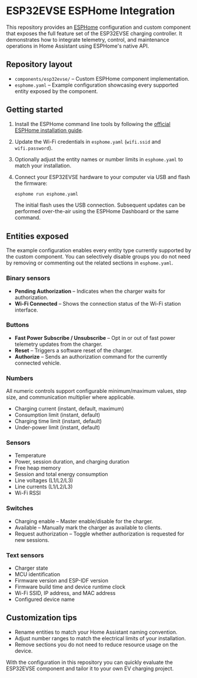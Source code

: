 # ESP32EVSE ESPHome Integration

This repository provides an [ESPHome](https://esphome.io/) configuration and custom
component that exposes the full feature set of the ESP32EVSE charging controller.
It demonstrates how to integrate telemetry, control, and maintenance operations in
Home Assistant using ESPHome's native API.

## Repository layout

- `components/esp32evse/` – Custom ESPHome component implementation.
- `esphome.yaml` – Example configuration showcasing every supported entity exposed
  by the component.

## Getting started

1. Install the ESPHome command line tools by following the
   [official ESPHome installation guide](https://esphome.io/guides/installing_esphome.html).
2. Update the Wi-Fi credentials in `esphome.yaml` (`wifi.ssid` and `wifi.password`).
3. Optionally adjust the entity names or number limits in `esphome.yaml` to match
   your installation.
4. Connect your ESP32EVSE hardware to your computer via USB and flash the firmware:

   ```bash
   esphome run esphome.yaml
   ```

   The initial flash uses the USB connection. Subsequent updates can be performed
   over-the-air using the ESPHome Dashboard or the same command.

## Entities exposed

The example configuration enables every entity type currently supported by the
custom component. You can selectively disable groups you do not need by removing
or commenting out the related sections in `esphome.yaml`.

### Binary sensors

- **Pending Authorization** – Indicates when the charger waits for authorization.
- **Wi-Fi Connected** – Shows the connection status of the Wi-Fi station interface.

### Buttons

- **Fast Power Subscribe / Unsubscribe** – Opt in or out of fast power telemetry
  updates from the charger.
- **Reset** – Triggers a software reset of the charger.
- **Authorize** – Sends an authorization command for the currently connected vehicle.

### Numbers

All numeric controls support configurable minimum/maximum values, step size, and
communication multiplier where applicable.

- Charging current (instant, default, maximum)
- Consumption limit (instant, default)
- Charging time limit (instant, default)
- Under-power limit (instant, default)

### Sensors

- Temperature
- Power, session duration, and charging duration
- Free heap memory
- Session and total energy consumption
- Line voltages (L1/L2/L3)
- Line currents (L1/L2/L3)
- Wi-Fi RSSI

### Switches

- Charging enable – Master enable/disable for the charger.
- Available – Manually mark the charger as available to clients.
- Request authorization – Toggle whether authorization is requested for new sessions.

### Text sensors

- Charger state
- MCU identification
- Firmware version and ESP-IDF version
- Firmware build time and device runtime clock
- Wi-Fi SSID, IP address, and MAC address
- Configured device name

## Customization tips

- Rename entities to match your Home Assistant naming convention.
- Adjust number ranges to match the electrical limits of your installation.
- Remove sections you do not need to reduce resource usage on the device.

With the configuration in this repository you can quickly evaluate the ESP32EVSE
component and tailor it to your own EV charging project.
